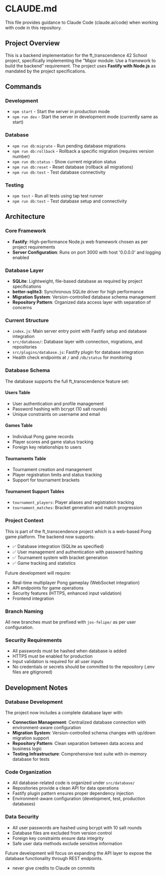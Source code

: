 # CLAUDE.md

This file provides guidance to Claude Code (claude.ai/code) when working with code in this repository.

## Project Overview

This is a backend implementation for the ft_transcendence 42 School project, specifically implementing the "Major module: Use a framework to build the backend" requirement. The project uses **Fastify with Node.js** as mandated by the project specifications.

## Commands

### Development
- `npm start` - Start the server in production mode
- `npm run dev` - Start the server in development mode (currently same as start)

### Database
- `npm run db:migrate` - Run pending database migrations
- `npm run db:rollback` - Rollback a specific migration (requires version number)
- `npm run db:status` - Show current migration status
- `npm run db:reset` - Reset database (rollback all migrations)
- `npm run db:test` - Test database connectivity

### Testing
- `npm test` - Run all tests using tap test runner
- `npm run db:test` - Test database setup and connectivity

## Architecture

### Core Framework
- **Fastify**: High-performance Node.js web framework chosen as per project requirements
- **Server Configuration**: Runs on port 3000 with host '0.0.0.0' and logging enabled

### Database Layer
- **SQLite**: Lightweight, file-based database as required by project specifications
- **better-sqlite3**: Synchronous SQLite driver for high performance
- **Migration System**: Version-controlled database schema management
- **Repository Pattern**: Organized data access layer with separation of concerns

### Current Structure
- `index.js`: Main server entry point with Fastify setup and database integration
- `src/database/`: Database layer with connection, migrations, and repositories
- `src/plugins/database.js`: Fastify plugin for database integration
- Health check endpoints at `/` and `/db/status` for monitoring

### Database Schema
The database supports the full ft_transcendence feature set:

#### Users Table
- User authentication and profile management
- Password hashing with bcrypt (10 salt rounds)
- Unique constraints on username and email

#### Games Table
- Individual Pong game records
- Player scores and game status tracking
- Foreign key relationships to users

#### Tournaments Table
- Tournament creation and management
- Player registration limits and status tracking
- Support for tournament brackets

#### Tournament Support Tables
- `tournament_players`: Player aliases and registration tracking
- `tournament_matches`: Bracket generation and match progression

### Project Context
This is part of the ft_transcendence project which is a web-based Pong game platform. The backend now supports:
- ✅ Database integration (SQLite as specified)
- ✅ User management and authentication with password hashing
- ✅ Tournament system with bracket generation
- ✅ Game tracking and statistics

Future development will require:
- Real-time multiplayer Pong gameplay (WebSocket integration)
- API endpoints for game operations
- Security features (HTTPS, enhanced input validation)
- Frontend integration

### Branch Naming
All new branches must be prefixed with `jos-felipe/` as per user configuration.

### Security Requirements
- All passwords must be hashed when database is added
- HTTPS must be enabled for production
- Input validation is required for all user inputs
- No credentials or secrets should be committed to the repository (.env files are gitignored)

## Development Notes

### Database Development
The project now includes a complete database layer with:
- **Connection Management**: Centralized database connection with environment-aware configuration
- **Migration System**: Version-controlled schema changes with up/down migration support
- **Repository Pattern**: Clean separation between data access and business logic
- **Testing Infrastructure**: Comprehensive test suite with in-memory database for tests

### Code Organization
- All database-related code is organized under `src/database/`
- Repositories provide a clean API for data operations
- Fastify plugin pattern ensures proper dependency injection
- Environment-aware configuration (development, test, production databases)

### Data Security
- All user passwords are hashed using bcrypt with 10 salt rounds
- Database files are excluded from version control
- Foreign key constraints ensure data integrity
- Safe user data methods exclude sensitive information

Future development will focus on expanding the API layer to expose the database functionality through REST endpoints.
- never give credits to Claude on commits